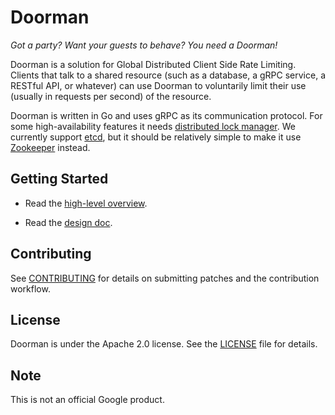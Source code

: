 # Doorman

*Got a party? Want your guests to behave? You need a Doorman!*

Doorman is a solution for Global Distributed Client Side Rate Limiting. Clients that talk to a shared resource (such as a database, a gRPC service, a RESTful API, or whatever) can use Doorman to voluntarily limit their use (usually in requests per second) of the resource.

Doorman is written in Go and uses gRPC as its communication protocol. For some high-availability features it needs [distributed lock manager](https://en.wikipedia.org/wiki/Distributed_lock_manager).
We currently support [etcd](https://github.com/coreos/etcd), but it should be relatively simple to make it use [Zookeeper]() instead.

## Getting Started

- Read the [high-level overview](doc/how_it_works.md).

- Read the [design doc](doc/design.md).

## Contributing

See [CONTRIBUTING](CONTRIBUTING.md) for details on submitting patches and the contribution workflow.

## License
Doorman is under the Apache 2.0 license. See the [LICENSE](LICENSE) file for details.

## Note
This is not an official Google product.

